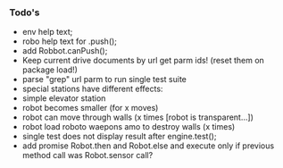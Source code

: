 ### Todo's

 - env help text; 
 - robo help text for .push(); 
 - add Robbot.canPush(); 
 - Keep current drive documents by url get parm ids! (reset them on package load!)
 - parse "grep" url parm to run single test suite
 - special stations have different effects: 
  - simple elevator station
  - robot becomes smaller (for x moves)
  - robot can move through walls (x times [robot is transparent...])
  - robot load roboto waepons amo to destroy walls (x times)
 - single test does not display result after engine.test(); 
 - add promise Robot.then and Robot.else and execute only if previous method call was Robot.sensor call?